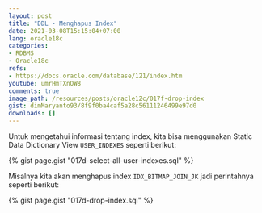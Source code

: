 ```yaml
---
layout: post
title: "DDL - Menghapus Index"
date: 2021-03-08T15:15:04+07:00
lang: oracle18c
categories:
- RDBMS
- Oracle18c
refs: 
- https://docs.oracle.com/database/121/index.htm
youtube: umrHmTXnOW8
comments: true
image_path: /resources/posts/oracle12c/017f-drop-index
gist: dimMaryanto93/8f9f0ba4caf5a28c56111246499e97d0
downloads: []
---
```


Untuk mengetahui informasi tentang index, kita bisa menggunakan Static Data Dictionary View `USER_INDEXES` seperti berikut:

{% gist page.gist "017d-select-all-user-indexes.sql" %}

Misalnya kita akan menghapus index `IDX_BITMAP_JOIN_JK` jadi perintahnya seperti berikut:

{% gist page.gist "017d-drop-index.sql" %}